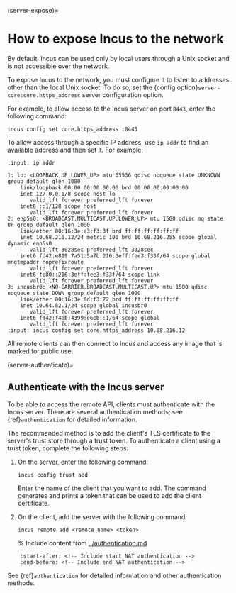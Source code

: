 (server-expose)=
# How to expose Incus to the network

By default, Incus can be used only by local users through a Unix socket and is not accessible over the network.

To expose Incus to the network, you must configure it to listen to addresses other than the local Unix socket.
To do so, set the {config:option}`server-core:core.https_address` server configuration option.

For example, to allow access to the Incus server on port `8443`, enter the following command:

    incus config set core.https_address :8443

To allow access through a specific IP address, use `ip addr` to find an available address and then set it.
For example:

```{terminal}
:input: ip addr

1: lo: <LOOPBACK,UP,LOWER_UP> mtu 65536 qdisc noqueue state UNKNOWN group default qlen 1000
    link/loopback 00:00:00:00:00:00 brd 00:00:00:00:00:00
    inet 127.0.0.1/8 scope host lo
       valid_lft forever preferred_lft forever
    inet6 ::1/128 scope host
       valid_lft forever preferred_lft forever
2: enp5s0: <BROADCAST,MULTICAST,UP,LOWER_UP> mtu 1500 qdisc mq state UP group default qlen 1000
    link/ether 00:16:3e:e3:f3:3f brd ff:ff:ff:ff:ff:ff
    inet 10.68.216.12/24 metric 100 brd 10.68.216.255 scope global dynamic enp5s0
       valid_lft 3028sec preferred_lft 3028sec
    inet6 fd42:e819:7a51:5a7b:216:3eff:fee3:f33f/64 scope global mngtmpaddr noprefixroute
       valid_lft forever preferred_lft forever
    inet6 fe80::216:3eff:fee3:f33f/64 scope link
       valid_lft forever preferred_lft forever
3: incusbr0: <NO-CARRIER,BROADCAST,MULTICAST,UP> mtu 1500 qdisc noqueue state DOWN group default qlen 1000
    link/ether 00:16:3e:8d:f3:72 brd ff:ff:ff:ff:ff:ff
    inet 10.64.82.1/24 scope global incusbr0
       valid_lft forever preferred_lft forever
    inet6 fd42:f4ab:4399:e6eb::1/64 scope global
       valid_lft forever preferred_lft forever
:input: incus config set core.https_address 10.68.216.12
```

All remote clients can then connect to Incus and access any image that is marked for public use.

(server-authenticate)=
## Authenticate with the Incus server

To be able to access the remote API, clients must authenticate with the Incus server.
There are several authentication methods; see {ref}`authentication` for detailed information.

The recommended method is to add the client's TLS certificate to the server's trust store through a trust token.
To authenticate a client using a trust token, complete the following steps:

1. On the server, enter the following command:

       incus config trust add

   Enter the name of the client that you want to add.
   The command generates and prints a token that can be used to add the client certificate.
1. On the client, add the server with the following command:

       incus remote add <remote_name> <token>

   % Include content from [../authentication.md](../authentication.md)
```{include} ../authentication.md
    :start-after: <!-- Include start NAT authentication -->
    :end-before: <!-- Include end NAT authentication -->
```

See {ref}`authentication` for detailed information and other authentication methods.
